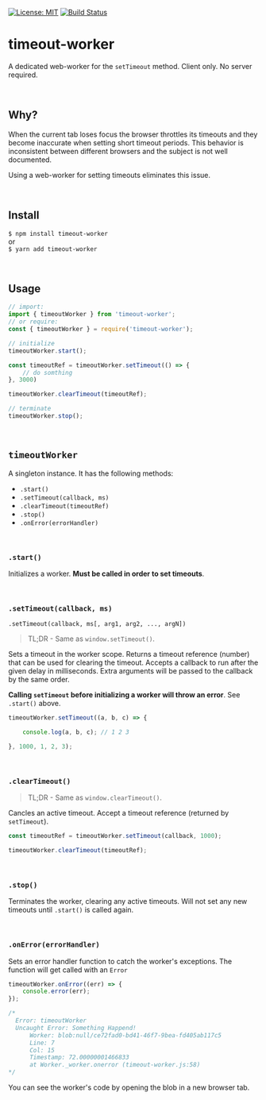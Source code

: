 [![License: MIT](https://img.shields.io/badge/License-MIT-blue.svg)](https://opensource.org/licenses/MIT)
[![Build Status](https://travis-ci.org/taitulism/timeout-worker.svg?branch=master)](https://travis-ci.org/taitulism/timeout-worker)


timeout-worker
==================
A dedicated web-worker for the `setTimeout` method.
Client only. No server required.

&nbsp;

## Why?
When the current tab loses focus the browser throttles its timeouts and they become inaccurate when setting short timeout periods. This behavior is inconsistent between different browsers and the subject is not well documented. 

Using a web-worker for setting timeouts eliminates this issue.

&nbsp;

## Install
`$ npm install timeout-worker`  
or  
`$ yarn add timeout-worker`

&nbsp;

## Usage
```js
// import:
import { timeoutWorker } from 'timeout-worker';
// or require:
const { timeoutWorker } = require('timeout-worker');

// initialize
timeoutWorker.start();

const timeoutRef = timeoutWorker.setTimeout(() => {
    // do somthing
}, 3000)

timeoutWorker.clearTimeout(timeoutRef);

// terminate
timeoutWorker.stop();
```

&nbsp;

## `timeoutWorker`
A singleton instance. It has the following methods:  
* `.start()`
* `.setTimeout(callback, ms)`
* `.clearTimeout(timeoutRef)`
* `.stop()`
* `.onError(errorHandler)`

&nbsp;

### `.start()`
Initializes a worker. **Must be called in order to set timeouts**. 

&nbsp;

### `.setTimeout(callback, ms)`
`.setTimeout(callback, ms[, arg1, arg2, ..., argN])`

>TL;DR - Same as `window.setTimeout()`.

Sets a timeout in the worker scope. Returns a timeout reference (number) that can be used for clearing the timeout. Accepts a callback to run after the given delay in milliseconds. Extra arguments will be passed to the callback by the same order.

**Calling `setTimeout` before initializing a worker will throw an error**. See `.start()` above.

```js
timeoutWorker.setTimeout((a, b, c) => {

    console.log(a, b, c); // 1 2 3

}, 1000, 1, 2, 3);
```

&nbsp;

### `.clearTimeout()`
>TL;DR - Same as `window.clearTimeout()`.

Cancles an active timeout. Accept a timeout reference (returned by `setTimeout`).


```js
const timeoutRef = timeoutWorker.setTimeout(callback, 1000);

timeoutWorker.clearTimeout(timeoutRef);
```


&nbsp;

### `.stop()`
Terminates the worker, clearing any active timeouts. Will not set any new timeouts until `.start()` is called again.

&nbsp;

### `.onError(errorHandler)`
Sets an error handler function to catch the worker's exceptions. The function will get called with an `Error`
```js
timeoutWorker.onError((err) => {
    console.error(err);
});

/*
  Error: timeoutWorker
  Uncaught Error: Something Happend!
      Worker: blob:null/ce72fad0-bd41-46f7-9bea-fd405ab117c5
      Line: 7
      Col: 15
      Timestamp: 72.00000001466833
      at Worker._worker.onerror (timeout-worker.js:58)
*/
```


You can see the worker's code by opening the blob in a new browser tab.


